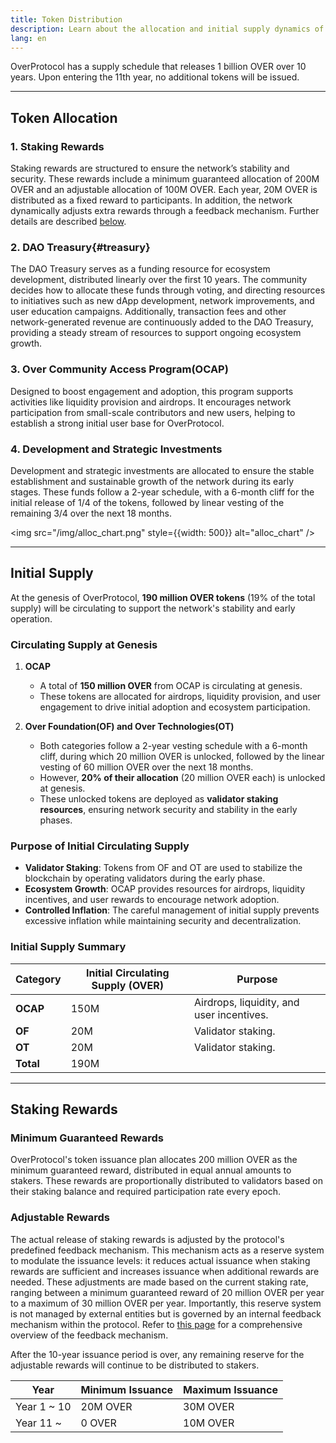 ```yaml
---
title: Token Distribution
description: Learn about the allocation and initial supply dynamics of OVER tokens in OverProtocol, designed to ensure a stable and sustainable network.
lang: en
---
```


OverProtocol has a supply schedule that releases 1 billion OVER over 10 years. Upon entering the 11th year, no additional tokens will be issued.

---

## Token Allocation

### 1. Staking Rewards

Staking rewards are structured to ensure the network’s stability and security. These rewards include a minimum guaranteed allocation of 200M OVER and an adjustable allocation of 100M OVER. Each year, 20M OVER is distributed as a fixed reward to participants. In addition, the network dynamically adjusts extra rewards through a feedback mechanism. Further details are described [below](#staking-rewards).

### 2. DAO Treasury{#treasury}

The DAO Treasury serves as a funding resource for ecosystem development, distributed linearly over the first 10 years. The community decides how to allocate these funds through voting, and directing resources to initiatives such as new dApp development, network improvements, and user education campaigns. Additionally, transaction fees and other network-generated revenue are continuously added to the DAO Treasury, providing a steady stream of resources to support ongoing ecosystem growth.

### 3. Over Community Access Program(OCAP)

Designed to boost engagement and adoption, this program supports activities like liquidity provision and airdrops. It encourages network participation from small-scale contributors and new users, helping to establish a strong initial user base for OverProtocol.

### 4. Development and Strategic Investments

Development and strategic investments are allocated to ensure the stable establishment and sustainable growth of the network during its early stages. These funds follow a 2-year schedule, with a 6-month cliff for the initial release of 1/4 of the tokens, followed by linear vesting of the remaining 3/4 over the next 18 months.

<img src="/img/alloc_chart.png" style={{width: 500}} alt="alloc_chart" />

---

## Initial Supply

At the genesis of OverProtocol, **190 million OVER tokens** (19% of the total supply) will be circulating to support the network's stability and early operation.

### Circulating Supply at Genesis

1. **OCAP**  
    - A total of **150 million OVER** from OCAP is circulating at genesis.  
    - These tokens are allocated for airdrops, liquidity provision, and user engagement to drive initial adoption and ecosystem participation.

2. **Over Foundation(OF) and Over Technologies(OT)**  
    - Both categories follow a 2-year vesting schedule with a 6-month cliff, during which 20 million OVER is unlocked, followed by the linear vesting of 60 million OVER over the next 18 months.
    - However, **20% of their allocation** (20 million OVER each) is unlocked at genesis.  
    - These unlocked tokens are deployed as **validator staking resources**, ensuring network security and stability in the early phases.

### Purpose of Initial Circulating Supply

- **Validator Staking**: Tokens from OF and OT are used to stabilize the blockchain by operating validators during the early phase.
- **Ecosystem Growth**: OCAP provides resources for airdrops, liquidity incentives, and user rewards to encourage network adoption.
- **Controlled Inflation**: The careful management of initial supply prevents excessive inflation while maintaining security and decentralization.

### Initial Supply Summary

| **Category**                  | **Initial Circulating Supply (OVER)** | **Purpose**                      |
|-------------------------------|---------------------------------------|----------------------------------|
| **OCAP**  | 150M                                  | Airdrops, liquidity, and user incentives. |
| **OF**            | 20M                                   | Validator staking.              |
| **OT**| 20M                                   | Validator staking.              |
| **Total**                     | 190M                                  |  |

---

## Staking Rewards

### Minimum Guaranteed Rewards

OverProtocol's token issuance plan allocates 200 million OVER as the minimum guaranteed reward, distributed in equal annual amounts to stakers. These rewards are proportionally distributed to validators based on their staking balance and required participation rate every epoch.

### Adjustable Rewards

The actual release of staking rewards is adjusted by the protocol's predefined feedback mechanism. This mechanism acts as a reserve system to modulate the issuance levels: it reduces actual issuance when staking rewards are sufficient and increases issuance when additional rewards are needed. These adjustments are made based on the current staking rate, ranging between a minimum guaranteed reward of 20 million OVER per year to a maximum of 30 million OVER per year. Importantly, this reserve system is not managed by external entities but is governed by an internal feedback mechanism within the protocol. Refer to [this page](feedback.md) for a comprehensive overview of the feedback mechanism.

After the 10-year issuance period is over, any remaining reserve for the adjustable rewards will continue to be distributed to stakers.

| Year        | Minimum Issuance | Maximum Issuance |
| ----------- | ---------------- | ---------------- |
| Year 1 ~ 10 | 20M OVER         | 30M OVER         |
| Year 11 ~   | 0 OVER           | 10M OVER         |
